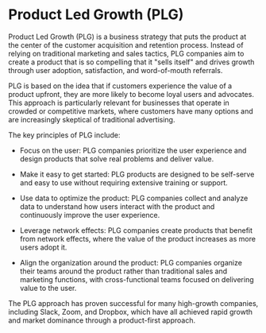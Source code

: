 # Product Led Growth (PLG)

Product Led Growth (PLG) is a business strategy that puts the product at the center of the customer acquisition and retention process. Instead of relying on traditional marketing and sales tactics, PLG companies aim to create a product that is so compelling that it "sells itself" and drives growth through user adoption, satisfaction, and word-of-mouth referrals.

PLG is based on the idea that if customers experience the value of a product upfront, they are more likely to become loyal users and advocates. This approach is particularly relevant for businesses that operate in crowded or competitive markets, where customers have many options and are increasingly skeptical of traditional advertising.

The key principles of PLG include:

* Focus on the user: PLG companies prioritize the user experience and design products that solve real problems and deliver value.

* Make it easy to get started: PLG products are designed to be self-serve and easy to use without requiring extensive training or support.

* Use data to optimize the product: PLG companies collect and analyze data to understand how users interact with the product and continuously improve the user experience.

* Leverage network effects: PLG companies create products that benefit from network effects, where the value of the product increases as more users adopt it.

* Align the organization around the product: PLG companies organize their teams around the product rather than traditional sales and marketing functions, with cross-functional teams focused on delivering value to the user.

The PLG approach has proven successful for many high-growth companies, including Slack, Zoom, and Dropbox, which have all achieved rapid growth and market dominance through a product-first approach.
